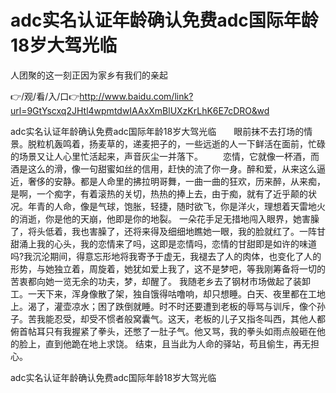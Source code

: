 # adc实名认证年龄确认免费adc国际年龄18岁大驾光临
人团聚的这一刻正因为家乡有我们的亲起

👉/观/看/入/口👉http://www.baidu.com/link?url=9GtYscxq2JHtl4wpmtdwIAAxXmBlUXzKrLhK6E7cDRO&wd

adc实名认证年龄确认免费adc国际年龄18岁大驾光临　　眼前抹不去打场的情景。脱粒机轰鸣着，扬麦草的，递麦把子的，一些远逝的人一下鲜活在面前，忙碌的场景又让人心里忙活起来，声音灰尘一并落下。
　　恋情，它就像一杯酒，而酒是这么的滑，像一句甜蜜如丝的信用，赶快的流了你一身。醉和爱，从来这么逼近，奢侈的安静。都是人命里的拂拉明哥舞，一曲一曲的狂欢，历来醉，从来痴，是啊，一个痴字，有着滚热的关切，热热的捧上去，由于痴，就有了近乎颠的状况。年青的人命，像是气球，饱胀，轻捷，随时欲飞，你是洋火，理想着天雷地火的消逝，你是他的天崩，他即是你的地裂。
一朵花手足无措地闯入眼界，她害臊了，将头低着，我也害臊了，还将来得及细细地瞧她一眼，我的脸就红了。一阵甘甜涌上我的心头，我的恋情来了吗，这即是恋情吗，恋情的甘甜即是如许的味道吗?我沉沦期间，得意忘形地将我寄予于虚无，我褪去了人的肉体，也变化了人的形势，与她独立着，周旋着，她犹如爱上我了，这不是梦吧，等我刚筹备将一切的苦衷都向她一览无余的功夫，梦，却醒了。
我随老乡去了钢材市场做起了装卸工。一天下来，浑身像散了架，独自饿得咕噜响，却只想睡。白天、夜里都在工地上。渴了，灌壶凉水；困了跌倒就睡。时不时还要遭到老板的辱骂与训斥，像个孙子。苦我能忍受，却受不惯者般窝囊气。这天，老板的儿子又指冬叫西，其他人都俯首帖耳只有我握紧了拳头，还憋了一肚子气。他又骂，我的拳头如雨点般砸在他的脸上，直到他跪在地上求饶。
结束，且当此为人命的驿站，苟且偷生，再无担心。

adc实名认证年龄确认免费adc国际年龄18岁大驾光临
